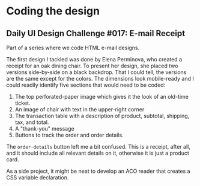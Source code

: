 # Coding the design
## Daily UI Design Challenge #017: E-mail Receipt

Part of a series where we code HTML e-mail designs.

The first design I tackled was done by Elena Perminova, who created a receipt for an oak dining chair. To present her design, she placed two versions side-by-side on a black backdrop. That I could tell, the versions are the same except for the colors. The dimensions look mobile-ready and I could readily identify five sections that would need to be coded:
  1) The top perforated-paper image which gives it the look of an old-time ticket.
  2) An image of chair with text in the upper-right corner
  3) The transaction table with a description of product, subtotal, shipping, tax, and total.
  4) A "thank-you" message
  5) Buttons to track the order and order details.

The `order-details` button left me a bit confused. This is a receipt, after all, and it should include all relevant details on it, otherwise it is just a product card.

As a side project, it might be neat to develop an ACO reader that creates a CSS variable declaration.
